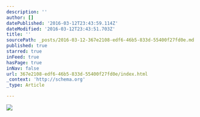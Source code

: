 ```yaml
---
description: ''
author: []
datePublished: '2016-03-12T23:43:59.114Z'
dateModified: '2016-03-12T23:43:51.703Z'
title: ''
sourcePath: _posts/2016-03-12-367e2108-edf6-46b5-833d-55400f27fd0e.md
published: true
starred: true
inFeed: true
hasPage: true
inNav: false
url: 367e2108-edf6-46b5-833d-55400f27fd0e/index.html
_context: 'http://schema.org'
_type: Article

---
```

![](https://the-grid-user-content.s3-us-west-2.amazonaws.com/b5ea8fd2-efdf-44f8-8aa2-64e79a7018dd.png)